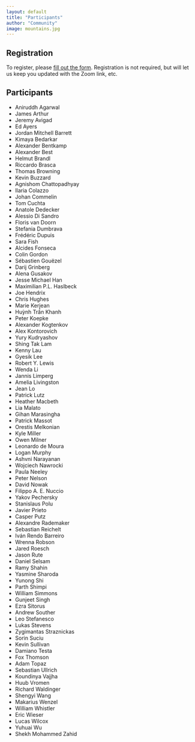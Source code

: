 ```yaml
---
layout: default
title: "Participants"
author: "Community"
image: mountains.jpg
---
```


## Registration

To register, please [fill out the form](https://forms.gle/a9x51G6oWebqseEf9).
Registration is not required, but will let us keep you updated with the Zoom link, etc.

## Participants

* Aniruddh Agarwal
* James Arthur
* Jeremy Avigad
* Ed Ayers
* Jordan Mitchell Barrett
* Kimaya Bedarkar
* Alexander Bentkamp
* Alexander Best
* Helmut Brandl
* Riccardo Brasca
* Thomas Browning
* Kevin Buzzard
* Agnishom Chattopadhyay
* Ilaria Colazzo
* Johan Commelin
* Tom Cuchta
* Anatole Dedecker
* Alessio Di Sandro
* Floris van Doorn
* Stefania Dumbrava
* Frédéric Dupuis
* Sara Fish
* Alcides Fonseca
* Colin Gordon
* Sébastien Gouëzel
* Darij Grinberg
* Alena Gusakov
* Jesse Michael Han
* Maximilian P.L. Haslbeck
* Joe Hendrix
* Chris Hughes
* Marie Kerjean
* Huỳnh Trần Khanh
* Peter Koepke
* Alexander Kogtenkov
* Alex Kontorovich
* Yury Kudryashov
* Shing Tak Lam
* Kenny Lau
* Gyesik Lee
* Robert Y. Lewis
* Wenda Li
* Jannis Limperg
* Amelia Livingston
* Jean Lo
* Patrick Lutz
* Heather Macbeth
* Lia Malato
* Gihan Marasingha
* Patrick Massot
* Orestis Melkonian
* Kyle Miller
* Owen Milner
* Leonardo de Moura
* Logan Murphy
* Ashvni Narayanan
* Wojciech Nawrocki
* Paula Neeley
* Peter Nelson
* David Nowak
* Filippo A. E. Nuccio
* Yakov Pechersky
* Stanislaus Polu
* Javier Prieto
* Casper Putz
* Alexandre Rademaker
* Sebastian Reichelt
* Iván Rendo Barreiro
* Wrenna Robson
* Jared Roesch
* Jason Rute
* Daniel Selsam
* Ramy Shahin
* Yasmine Sharoda
* Yunong Shi
* Parth Shimpi
* William Simmons
* Gunjeet Singh
* Ezra Sitorus
* Andrew Souther
* Leo Stefanesco
* Lukas Stevens
* Zygimantas Straznickas
* Sorin Suciu
* Kevin Sullivan
* Damiano Testa
* Fox Thomson
* Adam Topaz
* Sebastian Ullrich
* Koundinya Vajjha
* Huub Vromen
* Richard Waldinger
* Shengyi Wang
* Makarius Wenzel
* William Whistler
* Eric Wieser
* Lucas Wilcox
* Yuhuai Wu
* Shekh Mohammed Zahid
